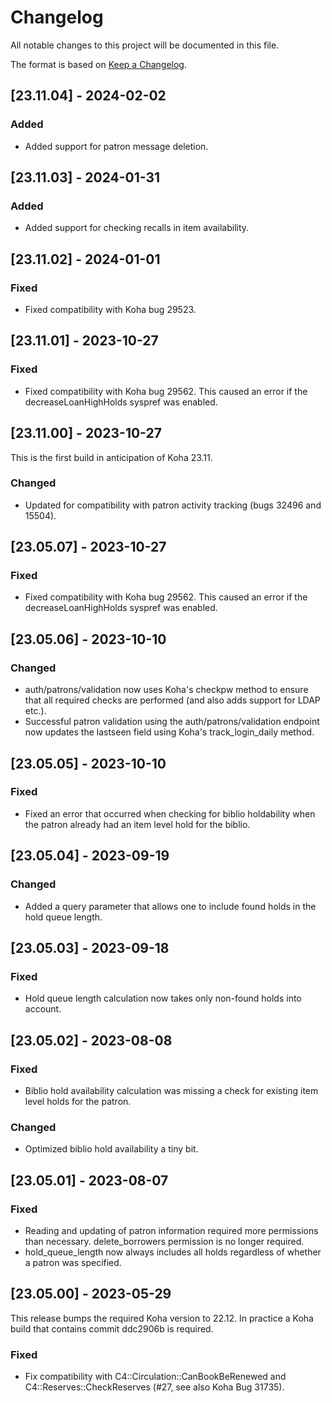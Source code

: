 # Changelog

All notable changes to this project will be documented in this file.

The format is based on [Keep a Changelog](https://keepachangelog.com/en/1.0.0/).

## [23.11.04] - 2024-02-02

### Added

- Added support for patron message deletion.

## [23.11.03] - 2024-01-31

### Added

- Added support for checking recalls in item availability.

## [23.11.02] - 2024-01-01

### Fixed

- Fixed compatibility with Koha bug 29523.

## [23.11.01] - 2023-10-27

### Fixed

- Fixed compatibility with Koha bug 29562. This caused an error if the decreaseLoanHighHolds syspref was enabled.

## [23.11.00] - 2023-10-27

This is the first build in anticipation of Koha 23.11.

### Changed

- Updated for compatibility with patron activity tracking (bugs 32496 and 15504).

## [23.05.07] - 2023-10-27

### Fixed

- Fixed compatibility with Koha bug 29562. This caused an error if the decreaseLoanHighHolds syspref was enabled.

## [23.05.06] - 2023-10-10

### Changed

- auth/patrons/validation now uses Koha's checkpw method to ensure that all required checks are performed (and also adds support for LDAP etc.).
- Successful patron validation using the auth/patrons/validation endpoint now updates the lastseen field using Koha's track_login_daily method.

## [23.05.05] - 2023-10-10

### Fixed

- Fixed an error that occurred when checking for biblio holdability when the patron already had an item level hold for the biblio.

## [23.05.04] - 2023-09-19

### Changed

- Added a query parameter that allows one to include found holds in the hold queue length.

## [23.05.03] - 2023-09-18

### Fixed

- Hold queue length calculation now takes only non-found holds into account.

## [23.05.02] - 2023-08-08

### Fixed

- Biblio hold availability calculation was missing a check for existing item level holds for the patron.

### Changed

- Optimized biblio hold availability a tiny bit.

## [23.05.01] - 2023-08-07

### Fixed

- Reading and updating of patron information required more permissions than necessary. delete_borrowers permission is no longer required.
- hold_queue_length now always includes all holds regardless of whether a patron was specified.

## [23.05.00] - 2023-05-29

This release bumps the required Koha version to 22.12. In practice a Koha build that contains commit ddc2906b is required.

### Fixed

- Fix compatibility with C4::Circulation::CanBookBeRenewed and C4::Reserves::CheckReserves (#27, see also Koha Bug 31735).
